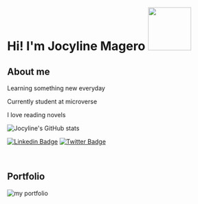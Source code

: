<h1>Hi! I'm Jocyline Magero
<img src="https://media.giphy.com/media/GfjeYlRzhb5fNzG2XU/giphy.gif" width="100"><br></h1>

<h2>About me</h2>
<p>Learning something new everyday</p>
<p>Currently student at microverse</p>
<p>I love reading novels</p>

![Jocyline's GitHub stats](https://github-readme-stats.vercel.app/api?username=Jmagero&show_icons=true&theme=radical)


[![Linkedin Badge](https://img.shields.io/badge/-Jocyline%20Magero-blue?style=flat-square&logo=Linkedin&logoColor=white&link=https://www.linkedin.com/in/jocyline-magero-9592b0145/)](https://www.linkedin.com/in/jocyline-magero-9592b0145/)
[![Twitter Badge](https://img.shields.io/badge/-@magero_jocyline_-1ca0f1?style=flat-square&labelColor=1ca0f1&logo=twitter&logoColor=white&link=https://twitter.com/magero_jocyline)](https://twitter.com/magero_jocyline)

<br />

## Portfolio
![my portfolio](https://jmagero.github.io/personal-portfolio/)

